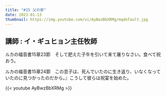 ```yaml
---
title: "#15 父の家"
date: 2023-01-13
thumbnail: https://img.youtube.com/vi/AyBwzBbXRMg/mqdefault.jpg
---
```

講師 : イ・ギュヒョン主任牧師
---
<!--more-->
ルカの福音書15章23節　そして肥えた子牛を引いて来て屠りなさい。食べて祝おう。
<!--more-->
ルカの福音書15章24節　この息子は、死んでいたのに生き返り、いなくなっていたのに見つかったのだから。』こうして彼らは祝宴を始めた。

{{< youtube AyBwzBbXRMg >}}

